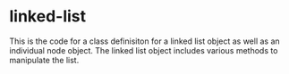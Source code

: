 # linked-list
This is the code for a class definisiton for a linked list object as well as an individual node object. The linked list object includes various methods to manipulate the list.
